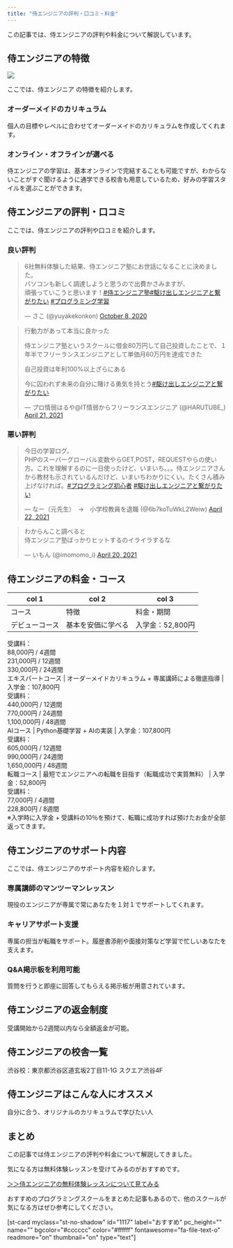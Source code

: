 ```yaml
---
title: "侍エンジニアの評判・口コミ・料金"
---
```

この記事では、侍エンジニアの評判や料金について解説しています。

侍エンジニアの特徴
---------

![](https://motoppe.net/wp-content/uploads/2021/05/samuraiengineer.png)

ここでは、侍エンジニア の特徴を紹介します。

### オーダーメイドのカリキュラム

個人の目標やレベルに合わせてオーダーメイドのカリキュラムを作成してくれます。

### オンライン・オフラインが選べる

侍エンジニアの学習は、基本オンラインで完結することも可能ですが、わからないことがすぐ聞けるように通学できる校舎も用意しているため、好みの学習スタイルを選ぶことができます。

侍エンジニアの評判・口コミ
-------------

ここでは、侍エンジニアの評判や口コミを紹介します。

### 良い評判

> 6社無料体験した結果、侍エンジニア塾にお世話になることに決めました。  
> パソコンも新しく調達しようと思うので出費かさみますが、  
> 頑張っていこうと思います！[\#侍エンジニア塾](https://twitter.com/hashtag/%E4%BE%8D%E3%82%A8%E3%83%B3%E3%82%B8%E3%83%8B%E3%82%A2%E5%A1%BE?src=hash&ref_src=twsrc%5Etfw)[\#駆け出しエンジニアと繋がりたい](https://twitter.com/hashtag/%E9%A7%86%E3%81%91%E5%87%BA%E3%81%97%E3%82%A8%E3%83%B3%E3%82%B8%E3%83%8B%E3%82%A2%E3%81%A8%E7%B9%8B%E3%81%8C%E3%82%8A%E3%81%9F%E3%81%84?src=hash&ref_src=twsrc%5Etfw) [\#プログラミング学習](https://twitter.com/hashtag/%E3%83%97%E3%83%AD%E3%82%B0%E3%83%A9%E3%83%9F%E3%83%B3%E3%82%B0%E5%AD%A6%E7%BF%92?src=hash&ref_src=twsrc%5Etfw)
>
> — さこ (@yuyakekonkon) [October 8, 2020](https://twitter.com/yuyakekonkon/status/1314104512638976005?ref_src=twsrc%5Etfw)

> 行動力があって本当に良かった
>
> 侍エンジニア塾というスクールに借金80万円して自己投資したことで、１年半でフリーランスエンジニアとして単価月60万円を達成できた
>
> 自己投資は年利100%以上ざらにある
>
> 今に囚われず未来の自分に賭ける勇気を持とう[\#駆け出しエンジニアと繋がりたい](https://twitter.com/hashtag/%E9%A7%86%E3%81%91%E5%87%BA%E3%81%97%E3%82%A8%E3%83%B3%E3%82%B8%E3%83%8B%E3%82%A2%E3%81%A8%E7%B9%8B%E3%81%8C%E3%82%8A%E3%81%9F%E3%81%84?src=hash&ref_src=twsrc%5Etfw)
>
> — プロ情弱はるや@IT情弱からフリーランスエンジニア (@HARUTUBE_) [April 21, 2021](https://twitter.com/HARUTUBE_/status/1384661167084384258?ref_src=twsrc%5Etfw)

### 悪い評判

> 今日の学習ログ。  
> PHPのスーパーグローバル変数やらGET,POST，REQUESTやらの使い方。これを理解するのに一日使ったけど、いまいち。。。侍エンジニアさんから教材も示されているんだけど、いまいちわかりにくい。たくさん積み上げなければ。[\#プログラミング初心者](https://twitter.com/hashtag/%E3%83%97%E3%83%AD%E3%82%B0%E3%83%A9%E3%83%9F%E3%83%B3%E3%82%B0%E5%88%9D%E5%BF%83%E8%80%85?src=hash&ref_src=twsrc%5Etfw) [\#駆け出しエンジニアと繋がりたい](https://twitter.com/hashtag/%E9%A7%86%E3%81%91%E5%87%BA%E3%81%97%E3%82%A8%E3%83%B3%E3%82%B8%E3%83%8B%E3%82%A2%E3%81%A8%E7%B9%8B%E3%81%8C%E3%82%8A%E3%81%9F%E3%81%84?src=hash&ref_src=twsrc%5Etfw)
>
> — なー（元先生）　→　小学校教員を退職 (@6b7koTuWkL2Weiw) [April 22, 2021](https://twitter.com/6b7koTuWkL2Weiw/status/1385195478074134528?ref_src=twsrc%5Etfw)

> わからんこと調べると  
> 侍エンジニア塾ばっかりヒットするのイライラするな
>
> — いもん (@imomomo_i) [April 20, 2021](https://twitter.com/imomomo_i/status/1384655560549691394?ref_src=twsrc%5Etfw)

侍エンジニアの料金・コース
-------------

col 1     | col 2                       | col 3                                                                                               
--------- | --------------------------- | ----------------------------------------------------------------------------------------------------
コース       | 特徴                          | 料金・期間                                                                                               
デビューコース   | 基本を安価に学べる                   | 入学金：52,800円  
受講料：  
88,000円 / 4週間  
231,000円 / 12週間  
330,000円 / 24週間                              
エキスパートコース | オーダーメイドカリキュラム + 専属講師による徹底指導 | 入学金：107,800円  
受講料：  
440,000円 / 12週間  
770,000円 / 24週間  
1,100,000円 / 48週間                         
AIコース     | Python基礎学習 + AIの実装          | 入学金：107,800円  
受講料：  
605,000円 / 12週間  
990,000円 / 24週間  
1,650,000円 / 48週間                         
転職コース     | 最短でエンジニアへの転職を目指す（転職成功で実質無料） | 入学金：52,800円  
受講料：  
77,000円 / 4週間  
228,800円 / 8週間  
※入学時に入学金 + 受講料の10％を預けて、転職に成功すれば預けたお金が全部返ってきます。

侍エンジニアのサポート内容
-------------

ここでは、侍エンジニアのサポート内容を紹介します。

### 専属講師のマンツーマンレッスン

現役のエンジニアが専属で常にあなたを１対１でサポートしてくれます。

### キャリアサポート支援

専属の担当が転職をサポート。履歴書添削や面接対策など学習で忙しいあなたを支えます。

### Q&A掲示板を利用可能

質問を行うと即座に回答してもらえる掲示板が用意されています。

侍エンジニアの返金制度
-----------

受講開始から2週間以内なら全額返金が可能。

侍エンジニアの校舎一覧
-----------

渋谷校：東京都渋谷区道玄坂2丁目11-1G スクエア渋谷4F

侍エンジニアはこんな人にオススメ
----------------

自分に合う、オリジナルのカリキュラムで学びたい人

まとめ
---

この記事では侍エンジニアの評判や料金について解説してきました。

気になる方は無料体験レッスンを受けてみるのがおすすめです。

[＞＞侍エンジニアの無料体験レッスンについて見てみる](https://t.felmat.net/fmcl?ak=Q1491W.1.H304014.I756445)

おすすめのプログラミングスクールをまとめた記事もあるので、他のスクールが気になる方はぜひ参考にしてください。

[st-card myclass="st-no-shadow" id="1117" label="おすすめ" pc_height="" name="" bgcolor="#cccccc" color="#ffffff" fontawesome="fa-file-text-o" readmore="on" thumbnail="on" type="text"]
